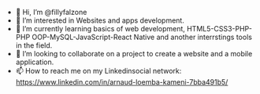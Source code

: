 - 👋 Hi, I’m @fillyfalzone
- 👀 I’m interested in Websites and apps development.
- 🌱 I’m currently learning basics of web development, HTML5-CSS3-PHP-PHP OOP-MySQL-JavaScript-React Native and another interrstings tools in the field.
-  💞️ I’m looking to collaborate on a project to create a website and a mobile application.
- 📫 How to reach me on my Linkedinsocial network: https://www.linkedin.com/in/arnaud-loemba-kameni-7bba491b5/

<!---
fillyfalzone/fillyfalzone is a ✨ special ✨ repository because its `README.md` (this file) appears on your GitHub profile.
You can click the Preview link to take a look at your changes.
--->
